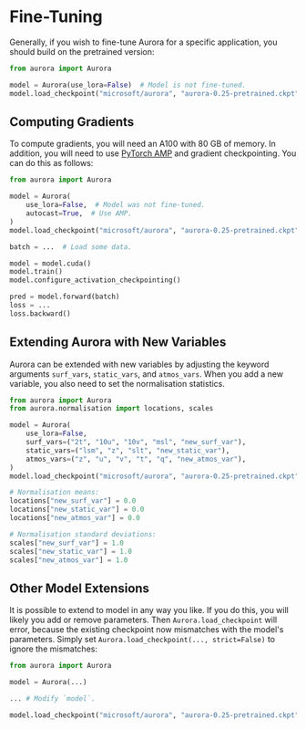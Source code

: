 # Fine-Tuning

Generally, if you wish to fine-tune Aurora for a specific application,
you should build on the pretrained version:

```python
from aurora import Aurora

model = Aurora(use_lora=False)  # Model is not fine-tuned.
model.load_checkpoint("microsoft/aurora", "aurora-0.25-pretrained.ckpt")
```

## Computing Gradients

To compute gradients, you will need an A100 with 80 GB of memory.
In addition, you will need to use [PyTorch AMP](https://pytorch.org/docs/stable/amp.html)
and gradient checkpointing.
You can do this as follows:

```python
from aurora import Aurora

model = Aurora(
    use_lora=False,  # Model was not fine-tuned.
    autocast=True,  # Use AMP.
)
model.load_checkpoint("microsoft/aurora", "aurora-0.25-pretrained.ckpt")

batch = ...  # Load some data.

model = model.cuda()
model.train()
model.configure_activation_checkpointing()

pred = model.forward(batch)
loss = ...
loss.backward()
```

## Extending Aurora with New Variables

Aurora can be extended with new variables by adjusting the keyword arguments `surf_vars`,
`static_vars`, and `atmos_vars`.
When you add a new variable, you also need to set the normalisation statistics.

```python
from aurora import Aurora
from aurora.normalisation import locations, scales

model = Aurora(
    use_lora=False,
    surf_vars=("2t", "10u", "10v", "msl", "new_surf_var"),
    static_vars=("lsm", "z", "slt", "new_static_var"),
    atmos_vars=("z", "u", "v", "t", "q", "new_atmos_var"),
)
model.load_checkpoint("microsoft/aurora", "aurora-0.25-pretrained.ckpt")

# Normalisation means:
locations["new_surf_var"] = 0.0
locations["new_static_var"] = 0.0
locations["new_atmos_var"] = 0.0

# Normalisation standard deviations:
scales["new_surf_var"] = 1.0
scales["new_static_var"] = 1.0
scales["new_atmos_var"] = 1.0
```

## Other Model Extensions

It is possible to extend to model in any way you like.
If you do this, you will likely you add or remove parameters.
Then `Aurora.load_checkpoint` will error,
because the existing checkpoint now mismatches with the model's parameters.
Simply set `Aurora.load_checkpoint(..., strict=False)` to ignore the mismatches:

```python
from aurora import Aurora

model = Aurora(...)

... # Modify `model`.

model.load_checkpoint("microsoft/aurora", "aurora-0.25-pretrained.ckpt", strict=False)
```
